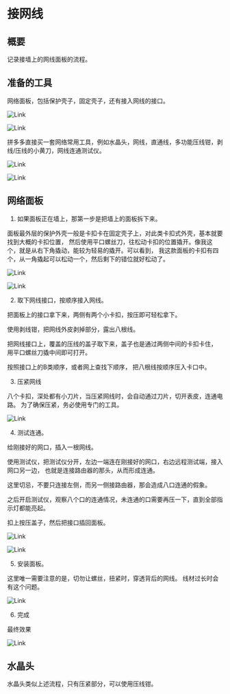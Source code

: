 # 接网线

## 概要

记录接墙上的网线面板的流程。

## 准备的工具

网络面板，包括保护壳子，固定壳子，还有接入网线的接口。

![Link](./images/panel_1.jpg)

![Link](./images/panel_2.jpg)

拼多多直接买一套网络常用工具，例如水晶头，网线，直通线，多功能压线钳，剥线/压线的小黄刀，网线连通测试仪。

![Link](./images/all_tools.jpg)

![Link](./images/tool_1.jpg)

## 网络面板

1. 如果面板正在墙上，那第一步是把墙上的面板拆下来。

面板最外层的保护外壳一般是卡扣卡在固定壳子上，对此类卡扣式外壳，基本就要找到大概的卡扣位置，
然后使用平口螺丝刀，往松动卡扣的位置撬开。像我这个，就是从右下角撬动，能较为轻易的撬开。可以看到，
我这款面板的卡扣有四个，从一角撬起可以松动一个，然后剩下的错位就好松动了。

![Link](./images/panel_fixed.jpg)

![Link](./images/open_panel.png)

2. 取下网线接口，按顺序接入网线。  

把面板上的接口拿下来，两侧有两个小卡扣，按压即可轻松拿下。

使用剥线钳，把网线外皮剥掉部分，露出八根线。

把网线接口上，覆盖的压线的盖子取下来，盖子也是通过两侧中间的卡扣卡住，
用平口螺丝刀撬中间即可打开。

按照接口上的B类顺序，或者网上查找下顺序，
把八根线按顺序压入卡口中。

3. 压紧网线

八个卡扣，深处都有小刀片，当压紧网线时，会自动通过刀片，切开表皮，连通电路。
为了确保压紧，务必使用专门的工具。

![Link](./images/press.jpg)

4. 测试连通。

给刚接好的网口，插入一根网线。

使用测试仪，把测试仪分开，左边一端连在刚接好的网口，右边远程测试端，接入网口另一边，
也就是连接路由器的那头，从而形成连通。

这里切忌，不要只连接左侧，而另一侧接路由器，那会造成八口连通的假象。

之后开启测试仪，观察八个口的连通情况，未连通的口需要再压一下，直到全部指示灯都能亮起。

扣上按压盖子，然后把接口插回面板。

![Link](./images/left.jpg)

![Link](./images/right.jpg)

5. 安装面板。

这里唯一需要注意的是，切勿让螺丝，扭紧时，穿透背后的网线。
线材过长时会有这个问题。

![Link](./images/error_insert.jpg)

6. 完成

最终效果

![Link](./images/success.jpg)

## 水晶头


水晶头类似上述流程，只有压紧部分，可以使用压线钳。